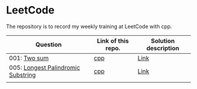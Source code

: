 # LeetCode

The repository is to record my weekly training at LeetCode with cpp.

| Question                                                     | Link of this repo.                                           | Solution description                                         |
| ------------------------------------------------------------ | ------------------------------------------------------------ | ------------------------------------------------------------ |
| 001: [Two sum](https://leetcode.com/problems/two-sum/submissions/) | [cpp](https://github.com/liubai01/LeetCode/tree/master/src/001) | [Link](https://github.com/liubai01/LeetCode/tree/master/src/001#solution-description) |
| 005: [Longest Palindromic Substring](https://leetcode.com/problems/longest-palindromic-substring/) | [cpp](https://github.com/liubai01/LeetCode/blob/master/src/005/sol_dp.cpp) | [Link](https://github.com/liubai01/LeetCode/tree/master/src/005) |
|                                                              |                                                              |                                                              |


